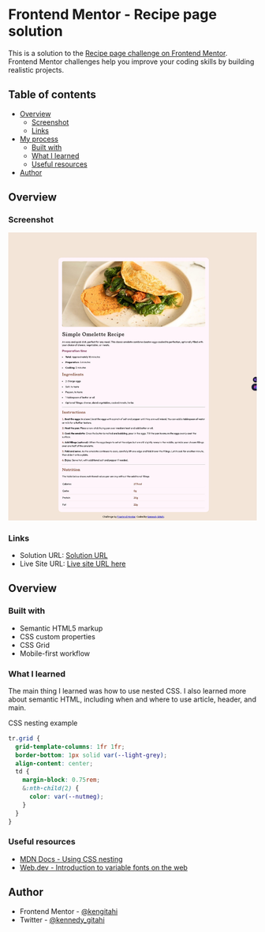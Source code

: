 # Frontend Mentor - Recipe page solution

This is a solution to the [Recipe page challenge on Frontend Mentor](https://www.frontendmentor.io/challenges/recipe-page-KiTsR8QQKm). Frontend Mentor challenges help you improve your coding skills by building realistic projects. 

## Table of contents

- [Overview](#overview)
  - [Screenshot](#screenshot)
  - [Links](#links)
- [My process](#my-process)
  - [Built with](#built-with)
  - [What I learned](#what-i-learned)
  - [Useful resources](#useful-resources)
- [Author](#author)

## Overview

### Screenshot

![](./screenshot.jpg)

### Links

- Solution URL: [Solution URL](https://github.com/kengitahi/recipe/)
- Live Site URL: [Live site URL here](https://kengitahi-recipe.netlify.app)

 ## Overview

### Built with

- Semantic HTML5 markup
- CSS custom properties
- CSS Grid
- Mobile-first workflow

### What I learned

The main thing I learned was how to use nested CSS. I also learned more about semantic HTML, including when and where to use article, header, and main.

CSS nesting example

```css
tr.grid {
  grid-template-columns: 1fr 1fr;
  border-bottom: 1px solid var(--light-grey);
  align-content: center;
  td {
    margin-block: 0.75rem;
    &:nth-child(2) {
      color: var(--nutmeg);
    }
  }
}
```

### Useful resources

- [MDN Docs - Using CSS nesting](https://developer.mozilla.org/en-US/docs/Web/CSS/CSS_nesting/Using_CSS_nesting)
- [Web.dev - Introduction to variable fonts on the web](https://web.dev/articles/variable-fonts) 

## Author

- Frontend Mentor - [@kengitahi](https://www.frontendmentor.io/profile/kengitahi)
- Twitter - [@kennedy_gitahi](https://www.twitter.com/kennedy_gitahi)

